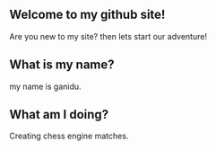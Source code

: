 ## Welcome to my github site!

Are you new to my site? then lets start our adventure!

## What is my name?
my name is ganidu.

## What am I doing?
Creating chess engine matches.
